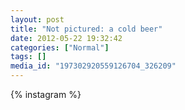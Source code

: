 ```yaml
---
layout: post
title: "Not pictured: a cold beer"
date: 2012-05-22 19:32:42
categories: ["Normal"]
tags: []
media_id: "197302920559126704_326209"
---
```


{% instagram %}
